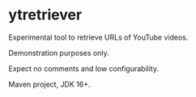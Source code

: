 # ytretriever

Experimental tool to retrieve URLs of YouTube videos.

Demonstration purposes only.

Expect no comments and low configurability.

Maven project, JDK 16+.
